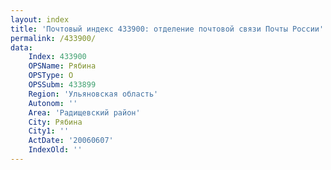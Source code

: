 ```yaml
---
layout: index
title: 'Почтовый индекс 433900: отделение почтовой связи Почты России'
permalink: /433900/
data:
    Index: 433900
    OPSName: Рябина
    OPSType: О
    OPSSubm: 433899
    Region: 'Ульяновская область'
    Autonom: ''
    Area: 'Радищевский район'
    City: Рябина
    City1: ''
    ActDate: '20060607'
    IndexOld: ''
---
```

